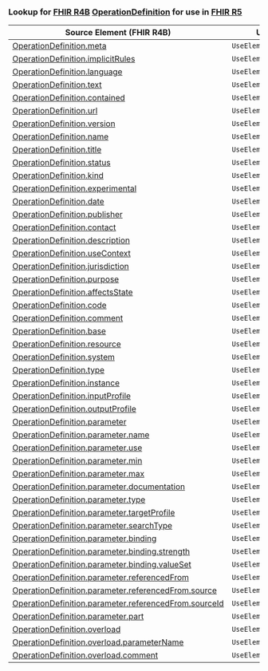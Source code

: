 ### Lookup for [FHIR R4B](https://hl7.org/fhir/R4B/) [OperationDefinition](https://hl7.org/fhir/R4B/OperationDefinition.html) for use in [FHIR R5](https://hl7.org/fhir/R5/)

| Source Element (FHIR R4B) | Usage | Target |
| -------------- | ----- | ------ |
| [OperationDefinition.meta](https://hl7.org/fhir/R4B/OperationDefinition.html#resource) | `UseElementSameName` | [OperationDefinition.meta](https://hl7.org/fhir/R5/OperationDefinition.html#resource) |
| [OperationDefinition.implicitRules](https://hl7.org/fhir/R4B/OperationDefinition.html#resource) | `UseElementSameName` | [OperationDefinition.implicitRules](https://hl7.org/fhir/R5/OperationDefinition.html#resource) |
| [OperationDefinition.language](https://hl7.org/fhir/R4B/OperationDefinition.html#resource) | `UseElementSameName` | [OperationDefinition.language](https://hl7.org/fhir/R5/OperationDefinition.html#resource) |
| [OperationDefinition.text](https://hl7.org/fhir/R4B/OperationDefinition.html#resource) | `UseElementSameName` | [OperationDefinition.text](https://hl7.org/fhir/R5/OperationDefinition.html#resource) |
| [OperationDefinition.contained](https://hl7.org/fhir/R4B/OperationDefinition.html#resource) | `UseElementSameName` | [OperationDefinition.contained](https://hl7.org/fhir/R5/OperationDefinition.html#resource) |
| [OperationDefinition.url](https://hl7.org/fhir/R4B/OperationDefinition.html#resource) | `UseElementSameName` | [OperationDefinition.url](https://hl7.org/fhir/R5/OperationDefinition.html#resource) |
| [OperationDefinition.version](https://hl7.org/fhir/R4B/OperationDefinition.html#resource) | `UseElementSameName` | [OperationDefinition.version](https://hl7.org/fhir/R5/OperationDefinition.html#resource) |
| [OperationDefinition.name](https://hl7.org/fhir/R4B/OperationDefinition.html#resource) | `UseElementSameName` | [OperationDefinition.name](https://hl7.org/fhir/R5/OperationDefinition.html#resource) |
| [OperationDefinition.title](https://hl7.org/fhir/R4B/OperationDefinition.html#resource) | `UseElementSameName` | [OperationDefinition.title](https://hl7.org/fhir/R5/OperationDefinition.html#resource) |
| [OperationDefinition.status](https://hl7.org/fhir/R4B/OperationDefinition.html#resource) | `UseElementSameName` | [OperationDefinition.status](https://hl7.org/fhir/R5/OperationDefinition.html#resource) |
| [OperationDefinition.kind](https://hl7.org/fhir/R4B/OperationDefinition.html#resource) | `UseElementSameName` | [OperationDefinition.kind](https://hl7.org/fhir/R5/OperationDefinition.html#resource) |
| [OperationDefinition.experimental](https://hl7.org/fhir/R4B/OperationDefinition.html#resource) | `UseElementSameName` | [OperationDefinition.experimental](https://hl7.org/fhir/R5/OperationDefinition.html#resource) |
| [OperationDefinition.date](https://hl7.org/fhir/R4B/OperationDefinition.html#resource) | `UseElementSameName` | [OperationDefinition.date](https://hl7.org/fhir/R5/OperationDefinition.html#resource) |
| [OperationDefinition.publisher](https://hl7.org/fhir/R4B/OperationDefinition.html#resource) | `UseElementSameName` | [OperationDefinition.publisher](https://hl7.org/fhir/R5/OperationDefinition.html#resource) |
| [OperationDefinition.contact](https://hl7.org/fhir/R4B/OperationDefinition.html#resource) | `UseElementSameName` | [OperationDefinition.contact](https://hl7.org/fhir/R5/OperationDefinition.html#resource) |
| [OperationDefinition.description](https://hl7.org/fhir/R4B/OperationDefinition.html#resource) | `UseElementSameName` | [OperationDefinition.description](https://hl7.org/fhir/R5/OperationDefinition.html#resource) |
| [OperationDefinition.useContext](https://hl7.org/fhir/R4B/OperationDefinition.html#resource) | `UseElementSameName` | [OperationDefinition.useContext](https://hl7.org/fhir/R5/OperationDefinition.html#resource) |
| [OperationDefinition.jurisdiction](https://hl7.org/fhir/R4B/OperationDefinition.html#resource) | `UseElementSameName` | [OperationDefinition.jurisdiction](https://hl7.org/fhir/R5/OperationDefinition.html#resource) |
| [OperationDefinition.purpose](https://hl7.org/fhir/R4B/OperationDefinition.html#resource) | `UseElementSameName` | [OperationDefinition.purpose](https://hl7.org/fhir/R5/OperationDefinition.html#resource) |
| [OperationDefinition.affectsState](https://hl7.org/fhir/R4B/OperationDefinition.html#resource) | `UseElementSameName` | [OperationDefinition.affectsState](https://hl7.org/fhir/R5/OperationDefinition.html#resource) |
| [OperationDefinition.code](https://hl7.org/fhir/R4B/OperationDefinition.html#resource) | `UseElementSameName` | [OperationDefinition.code](https://hl7.org/fhir/R5/OperationDefinition.html#resource) |
| [OperationDefinition.comment](https://hl7.org/fhir/R4B/OperationDefinition.html#resource) | `UseElementSameName` | [OperationDefinition.comment](https://hl7.org/fhir/R5/OperationDefinition.html#resource) |
| [OperationDefinition.base](https://hl7.org/fhir/R4B/OperationDefinition.html#resource) | `UseElementSameName` | [OperationDefinition.base](https://hl7.org/fhir/R5/OperationDefinition.html#resource) |
| [OperationDefinition.resource](https://hl7.org/fhir/R4B/OperationDefinition.html#resource) | `UseElementSameName` | [OperationDefinition.resource](https://hl7.org/fhir/R5/OperationDefinition.html#resource) |
| [OperationDefinition.system](https://hl7.org/fhir/R4B/OperationDefinition.html#resource) | `UseElementSameName` | [OperationDefinition.system](https://hl7.org/fhir/R5/OperationDefinition.html#resource) |
| [OperationDefinition.type](https://hl7.org/fhir/R4B/OperationDefinition.html#resource) | `UseElementSameName` | [OperationDefinition.type](https://hl7.org/fhir/R5/OperationDefinition.html#resource) |
| [OperationDefinition.instance](https://hl7.org/fhir/R4B/OperationDefinition.html#resource) | `UseElementSameName` | [OperationDefinition.instance](https://hl7.org/fhir/R5/OperationDefinition.html#resource) |
| [OperationDefinition.inputProfile](https://hl7.org/fhir/R4B/OperationDefinition.html#resource) | `UseElementSameName` | [OperationDefinition.inputProfile](https://hl7.org/fhir/R5/OperationDefinition.html#resource) |
| [OperationDefinition.outputProfile](https://hl7.org/fhir/R4B/OperationDefinition.html#resource) | `UseElementSameName` | [OperationDefinition.outputProfile](https://hl7.org/fhir/R5/OperationDefinition.html#resource) |
| [OperationDefinition.parameter](https://hl7.org/fhir/R4B/OperationDefinition.html#resource) | `UseElementSameName` | [OperationDefinition.parameter](https://hl7.org/fhir/R5/OperationDefinition.html#resource) |
| [OperationDefinition.parameter.name](https://hl7.org/fhir/R4B/OperationDefinition.html#resource) | `UseElementSameName` | [OperationDefinition.parameter.name](https://hl7.org/fhir/R5/OperationDefinition.html#resource) |
| [OperationDefinition.parameter.use](https://hl7.org/fhir/R4B/OperationDefinition.html#resource) | `UseElementSameName` | [OperationDefinition.parameter.use](https://hl7.org/fhir/R5/OperationDefinition.html#resource) |
| [OperationDefinition.parameter.min](https://hl7.org/fhir/R4B/OperationDefinition.html#resource) | `UseElementSameName` | [OperationDefinition.parameter.min](https://hl7.org/fhir/R5/OperationDefinition.html#resource) |
| [OperationDefinition.parameter.max](https://hl7.org/fhir/R4B/OperationDefinition.html#resource) | `UseElementSameName` | [OperationDefinition.parameter.max](https://hl7.org/fhir/R5/OperationDefinition.html#resource) |
| [OperationDefinition.parameter.documentation](https://hl7.org/fhir/R4B/OperationDefinition.html#resource) | `UseElementSameName` | [OperationDefinition.parameter.documentation](https://hl7.org/fhir/R5/OperationDefinition.html#resource) |
| [OperationDefinition.parameter.type](https://hl7.org/fhir/R4B/OperationDefinition.html#resource) | `UseElementSameName` | [OperationDefinition.parameter.type](https://hl7.org/fhir/R5/OperationDefinition.html#resource) |
| [OperationDefinition.parameter.targetProfile](https://hl7.org/fhir/R4B/OperationDefinition.html#resource) | `UseElementSameName` | [OperationDefinition.parameter.targetProfile](https://hl7.org/fhir/R5/OperationDefinition.html#resource) |
| [OperationDefinition.parameter.searchType](https://hl7.org/fhir/R4B/OperationDefinition.html#resource) | `UseElementSameName` | [OperationDefinition.parameter.searchType](https://hl7.org/fhir/R5/OperationDefinition.html#resource) |
| [OperationDefinition.parameter.binding](https://hl7.org/fhir/R4B/OperationDefinition.html#resource) | `UseElementSameName` | [OperationDefinition.parameter.binding](https://hl7.org/fhir/R5/OperationDefinition.html#resource) |
| [OperationDefinition.parameter.binding.strength](https://hl7.org/fhir/R4B/OperationDefinition.html#resource) | `UseElementSameName` | [OperationDefinition.parameter.binding.strength](https://hl7.org/fhir/R5/OperationDefinition.html#resource) |
| [OperationDefinition.parameter.binding.valueSet](https://hl7.org/fhir/R4B/OperationDefinition.html#resource) | `UseElementSameName` | [OperationDefinition.parameter.binding.valueSet](https://hl7.org/fhir/R5/OperationDefinition.html#resource) |
| [OperationDefinition.parameter.referencedFrom](https://hl7.org/fhir/R4B/OperationDefinition.html#resource) | `UseElementSameName` | [OperationDefinition.parameter.referencedFrom](https://hl7.org/fhir/R5/OperationDefinition.html#resource) |
| [OperationDefinition.parameter.referencedFrom.source](https://hl7.org/fhir/R4B/OperationDefinition.html#resource) | `UseElementSameName` | [OperationDefinition.parameter.referencedFrom.source](https://hl7.org/fhir/R5/OperationDefinition.html#resource) |
| [OperationDefinition.parameter.referencedFrom.sourceId](https://hl7.org/fhir/R4B/OperationDefinition.html#resource) | `UseElementSameName` | [OperationDefinition.parameter.referencedFrom.sourceId](https://hl7.org/fhir/R5/OperationDefinition.html#resource) |
| [OperationDefinition.parameter.part](https://hl7.org/fhir/R4B/OperationDefinition.html#resource) | `UseElementSameName` | [OperationDefinition.parameter.part](https://hl7.org/fhir/R5/OperationDefinition.html#resource) |
| [OperationDefinition.overload](https://hl7.org/fhir/R4B/OperationDefinition.html#resource) | `UseElementSameName` | [OperationDefinition.overload](https://hl7.org/fhir/R5/OperationDefinition.html#resource) |
| [OperationDefinition.overload.parameterName](https://hl7.org/fhir/R4B/OperationDefinition.html#resource) | `UseElementSameName` | [OperationDefinition.overload.parameterName](https://hl7.org/fhir/R5/OperationDefinition.html#resource) |
| [OperationDefinition.overload.comment](https://hl7.org/fhir/R4B/OperationDefinition.html#resource) | `UseElementSameName` | [OperationDefinition.overload.comment](https://hl7.org/fhir/R5/OperationDefinition.html#resource) |
